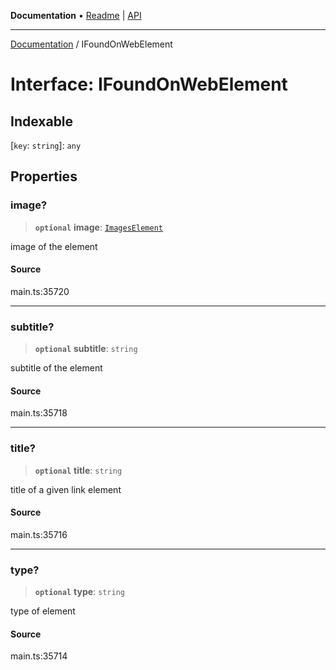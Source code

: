 **Documentation** • [Readme](../README.md) \| [API](../globals.md)

***

[Documentation](../README.md) / IFoundOnWebElement

# Interface: IFoundOnWebElement

## Indexable

 \[`key`: `string`\]: `any`

## Properties

### image?

> **`optional`** **image**: [`ImagesElement`](../classes/ImagesElement.md)

image of the element

#### Source

main.ts:35720

***

### subtitle?

> **`optional`** **subtitle**: `string`

subtitle of the element

#### Source

main.ts:35718

***

### title?

> **`optional`** **title**: `string`

title of a given link element

#### Source

main.ts:35716

***

### type?

> **`optional`** **type**: `string`

type of element

#### Source

main.ts:35714
